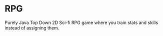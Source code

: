 # RPG
Purely Java Top Down 2D Sci-fi RPG game where you train stats and skills instead of assigning them.
